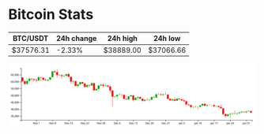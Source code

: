 # Bitcoin Stats

BTC/USDT|24h change|24h high|24h low|
|---|---|---|---|
|$37576.31|-2.33%|$38889.00|$37066.66|

<img src="./chart.svg">
